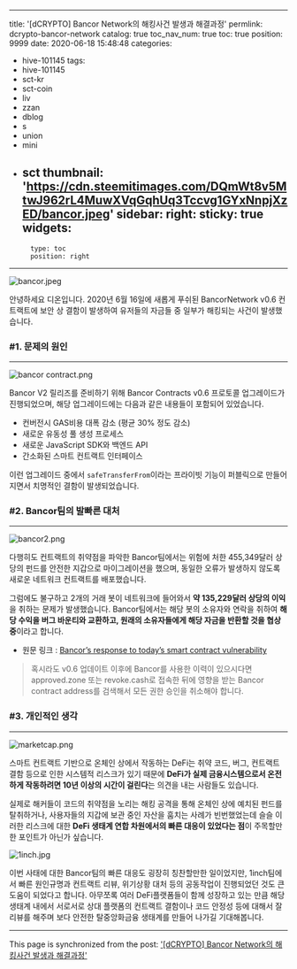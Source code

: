
---
title: '[dCRYPTO] Bancor Network의 해킹사건 발생과 해결과정'
permlink: dcrypto-bancor-network
catalog: true
toc_nav_num: true
toc: true
position: 9999
date: 2020-06-18 15:48:48
categories:
- hive-101145
tags:
- hive-101145
- sct-kr
- sct-coin
- liv
- zzan
- dblog
- s
- union
- mini
- sct
thumbnail: 'https://cdn.steemitimages.com/DQmWt8v5MtwJ962rL4MuwXVqGqhUq3Tccvg1GYxNnpjXzED/bancor.jpeg'
sidebar:
    right:
        sticky: true
widgets:
    -
        type: toc
        position: right
---


![bancor.jpeg](https://cdn.steemitimages.com/DQmWt8v5MtwJ962rL4MuwXVqGqhUq3Tccvg1GYxNnpjXzED/bancor.jpeg)

안녕하세요 디온입니다. 2020년 6월 16일에 새롭게 푸쉬된 BancorNetwork v0.6 컨트랙트에 보안 상 결함이 발생하여 유저들의 자금들 중 일부가 해킹되는 사건이 발생했습니다.


### #1. 문제의 원인
---
![bancor contract.png](https://cdn.steemitimages.com/DQmUcU66vtu3pDoUuqQu4MKMF11m76bba3wRG4ihgTEaEFZ/bancor%20contract.png)

Bancor V2 릴리즈를 준비하기 위해 Bancor Contracts v0.6 프로토콜 업그레이드가 진행되었으며, 해당 업그레이드에는 다음과 같은 내용들이 포함되어 있었습니다.

- 컨버전시 GAS비용 대폭 감소 (평균 30% 정도 감소)
- 새로운 유동성 풀 생성 프로세스
- 새로운 JavaScript SDK와 백엔드 API
- 간소화된 스마트 컨트랙트 인터페이스

이런 업그레이드 중에서 `safeTransferFrom`이라는 프라이빗 기능이 퍼블릭으로 만들어지면서 치명적인 결함이 발생되었습니다.


### #2. Bancor팀의 발빠른 대처
---
![bancor2.png](https://cdn.steemitimages.com/DQmbuhv273hnZZzEcQxzfHtuE2tMBz8xPV5a2pTpCPNdnuU/bancor2.png)

다행히도 컨트랙트의 취약점을 파악한 Bancor팀에서는 위험에 처한 455,349달러 상당의 펀드를 안전한 지갑으로 마이그레이션을 했으며, 동일한 오류가 발생하지 않도록 새로운 네트워크 컨트랙트를 배포했습니다. 

그럼에도 불구하고 2개의 거래 봇이 네트워크에 들어와서 **약 135,229달러 상당의 이익**을 취하는 문제가 발생했습니다. Bancor팀에서는 해당 봇의 소유자와 연락을 취하여 **해당 수익을 버그 바운티와 교환하고, 원래의 소유자들에게 해당 자금을 반환할 것을 협상 중**이라고 합니다.

- 원문 링크 : [Bancor’s response to today’s smart contract vulnerability](https://blog.bancor.network/bancors-response-to-today-s-smart-contract-vulnerability-dc888c589fe4)

> 혹시라도 v0.6 업데이트 이후에 Bancor를 사용한 이력이 있으시다면 approved.zone 또는 revoke.cash로 접속한 뒤에 영향을 받는 Bancor contract address를 검색해서 모든 권한 승인을 취소해야 합니다.


### #3. 개인적인 생각
---
![marketcap.png](https://cdn.steemitimages.com/DQmUqLaWBxa9P1U7a56A5YQLFZZpRaLHayDZYGPMPEZ8NV7/marketcap.png)

스마트 컨트랙트 기반으로 온체인 상에서 작동하는 DeFi는 취약 코드, 버그, 컨트랙트 결함 등으로 인한 시스템적 리스크가 있기 때문에 **DeFi가 실제 금융시스템으로서 온전하게 작동하려면 10년 이상의 시간이 걸린다**는 의견을 내는 사람들도 있습니다.

실제로 해커들이 코드의 취약점을 노리는 해킹 공격을 통해 온체인 상에 예치된 펀드를 탈취하거나, 사용자들의 지갑에 보관 중인 자산을 훔치는 사례가 빈번했었는데 슬슬 이러한 리스크에 대한 **DeFi 생태계 연합 차원에서의 빠른 대응이 있었다는 점**이 주목할만한 포인트가 아닌가 싶습니다. 

![1inch.jpg](https://cdn.steemitimages.com/DQmemiN74j5bxP3DEW1Lsa6gyHD2wDJcY8qgLewqf7b4x3V/1inch.jpg)

이번 사태에 대한 Bancor팀의 빠른 대응도 굉장히 칭찬할만한 일이었지만, 1inch팀에서 빠른 원인규명과 컨트랙트 리뷰, 위기상황 대처 등의 공동작업이 진행되었던 것도 큰 도움이 되었다고 합니다. 아무쪼록 여러 DeFi플랫폼들이 함께 성장하고 있는 만큼 해당 생태계 내에서 서로서로 상대 플랫폼의 컨트랙트 결함이나 코드 안정성 등에 대해서 잘 리뷰를 해주며 보다 안전한 탈중앙화금융 생태계를 만들어 나가길 기대해봅니다.

- - -

This page is synchronized from the post: ['[dCRYPTO] Bancor Network의 해킹사건 발생과 해결과정'](https://steemit.com/@donekim/dcrypto-bancor-network)
